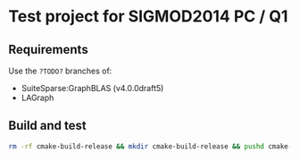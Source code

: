 # Test project for SIGMOD2014 PC / Q1

## Requirements

Use the `?TODO?` branches of:
- SuiteSparse:GraphBLAS (v4.0.0draft5)
- LAGraph

## Build and test

```bash
rm -rf cmake-build-release && mkdir cmake-build-release && pushd cmake-build-release && cmake -DCMAKE_BUILD_TYPE=RelWithDebInfo .. && make -j$(nproc) && ./main ; popd
```
